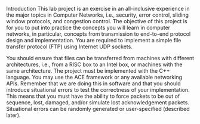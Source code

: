 Introduction
This lab project is an exercise in an all-inclusive experience in the major topics in Computer Networks, i.e., security, error control, sliding window protocols, and congestion control. The objective of this project is for you to put into practice the concepts you will learn in computer networks, in particular, concepts from transmission to end-to-end protocol design and implementation. You are required to implement a simple file transfer protocol (FTP) using Internet UDP sockets.

You should ensure that files can be transferred from machines with different architectures, i.e., from a RISC box to an Intel box, or machines with the same architecture. The project must be implemented with the C++ language. You may use the ACE framework or any available networking APIs.
Remember that we are doing this in software and that you should introduce situational errors to test the correctness of your implementation. This means that you must have the ability to force packets to be out of sequence, lost, damaged, and/or simulate lost acknowledgement packets. Situational errors can be randomly generated or user-specified (described later).